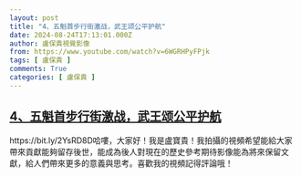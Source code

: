 ```yaml
---
layout: post
title: "4、五魁首步行街激战，武王颂公平护航"
date: 2024-08-24T17:13:01.000Z
author: 盧保貴視覺影像
from: https://www.youtube.com/watch?v=6WGRHPyFPjk
tags: [ 盧保貴 ]
comments: True
categories: [ 盧保貴 ]
---
```

<!--1724519581000-->
[4、五魁首步行街激战，武王颂公平护航](https://www.youtube.com/watch?v=6WGRHPyFPjk)
------

<div>
https://bit.ly/2YsRD8D哈嘍，大家好！我是盧寶貴！我拍攝的視頻希望能給大家帶來貢獻能夠留存後世，能成為後人對現在的歷史參考期待影像能為將來保留文獻，給人們帶來更多的意義與思考。喜歡我的視頻記得評論哦！
</div>
